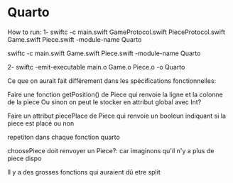 # Quarto
How to run:
1-
swiftc -c main.swift GameProtocol.swift PieceProtocol.swift Game.swift Piece.swift -module-name Quarto

swiftc -c main.swift Game.swift Piece.swift -module-name Quarto

2-
swiftc -emit-executable main.o Game.o Piece.o -o Quarto


Ce que on aurait fait différement dans les spécifications fonctionnelles:

Faire une fonction getPosition() de Piece qui renvoie la ligne et la colonne de la piece
Ou sinon on peut le stocker en attribut global avec Int?

Faire un attribut piecePlace de Piece qui renvoie un booleun indiquant si la piece est placé ou non


repetiton dans chaque fonction quarto 


choosePiece doit renvoyer un Piece?: car imaginons qu'il n'y a plus de piece dispo


Il y a des grosses fonctions qui auraient dû etre split